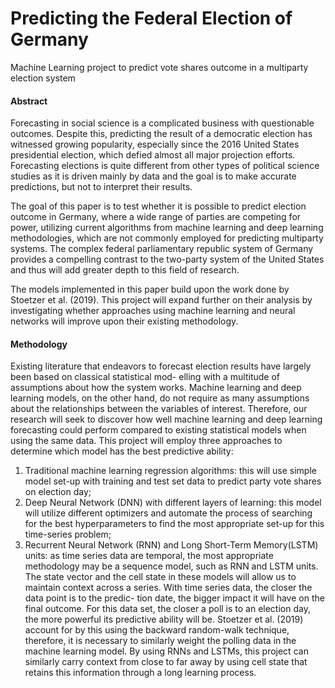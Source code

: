 # Predicting the Federal Election of Germany
Machine Learning project to predict vote shares outcome in a multiparty election system

#### Abstract

Forecasting in social science is a complicated business with questionable outcomes. Despite this, predicting the result of a democratic election has witnessed growing popularity, especially since the 2016 United States presidential election, which defied almost all major projection efforts. Forecasting elections is quite different from other types of political science studies as it is driven mainly by data and the goal is to make accurate predictions, but not to interpret their results.

The goal of this paper is to test whether it is possible to predict election outcome in Germany, where a wide range of parties are competing for power, utilizing current algorithms from machine learning and deep learning methodologies, which are not commonly employed for predicting multiparty systems. The complex federal parliamentary republic system of Germany provides a compelling contrast to the two-party system of the United States and thus will add greater depth to this field of research.

The models implemented in this paper build upon the work done by Stoetzer et al. (2019). This project will expand further on their analysis by investigating whether approaches using machine learning and neural networks will improve upon their existing methodology.

#### Methodology

Existing literature that endeavors to forecast election results have largely been based on classical statistical mod- elling with a multitude of assumptions about how the system works. Machine learning and deep learning models, on the other hand, do not require as many assumptions about the relationships between the variables of interest. Therefore, our research will seek to discover how well machine learning and deep learning forecasting could perform compared to existing statistical models when using the same data.
This project will employ three approaches to determine which model has the best predictive ability:
<ol>
<li> Traditional machine learning regression algorithms: this will use simple model set-up with training and test set data to predict party vote shares on election day;
</li>
<li> Deep Neural Network (DNN) with different layers of learning: this model will utilize different optimizers and automate the process of searching for the best hyperparameters to find the most appropriate set-up for this time-series problem;
</li>
<li> Recurrent Neural Network (RNN) and Long Short-Term Memory(LSTM) units: as time series data are temporal, the most appropriate methodology may be a sequence model, such as RNN and LSTM units. The state vector and the cell state in these models will allow us to maintain context across a series. With time series data, the closer the data point is to the predic- tion date, the bigger impact it will have on the final outcome. For this data set, the closer a poll is to an election day, the more powerful its predictive ability will be. Stoetzer et al. (2019) account for by this using the backward random-walk technique, therefore, it is necessary to similarly weight the polling data in the machine learning model. By using RNNs and LSTMs, this project can similarly carry context from close to far away by using cell state that retains this information through a long learning process.
</li>
</ol>	

